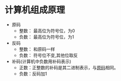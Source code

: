 #  计算机组成原理



+ 原码
  + 整数： 最高位为符号位，为0
  + 负数： 最高位为符号位，为1
+ 反码
  + 整数： 和原码一样
  + 负数： 符号位不变,其他位取反
+ 补码(计算机中负数用补码表示)
  - 正数：正整数的补码是其二进制表示，与[原码](https://baike.baidu.com/item/原码)相同。
  - 负数：反码加1

